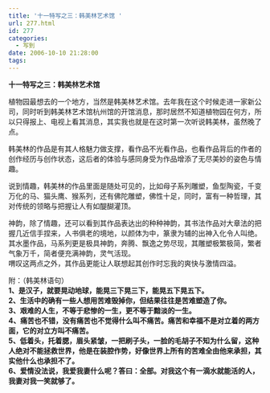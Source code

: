 ```yaml
---
title: '十一特写之三：韩美林艺术馆 '
url: 277.html
id: 277
categories:
  - 写到
date: 2006-10-10 21:28:00
tags:
---
```


**十一特写之三：韩美林艺术馆**

  
植物园最想去的一个地方，当然是韩美林艺术馆。去年我在这个时候走进一家新公司，同时听到韩美林艺术馆杭州馆的开馆消息，那时居然不知道植物园在何方，所以只得报上、电视上看其消息，其实我也就是在这时第一次听说韩美林，虽然晚了点。  
  
韩美林的作品是有其人格魅力做支撑，看作品不光看作品，也看作品背后的作者的创作经历与创作状态，这后者的体验与感同身受为作品增添了无尽美妙的姿色与情趣。  
  
说到情趣，韩美林的作品里面是随处可见的，比如母子系列雕塑，鱼型陶瓷，千变万化的马、猫头鹰、猴系列，还有佛陀雕塑，佛性十足，同时，富有一种哲理，其对传统的领略与把握让人有如醍醐灌顶。  
  
神韵，除了情趣，还可以看到其作品表达出的种种神韵，其书法作品对大章法的把握几近信手捏来，人书俱老的境地，以颜体为中，篆隶为辅的出神入化令人叫绝。其水墨作品，马系列更是极具神韵，奔腾、飘逸之势尽现，其雕塑极繁极简，繁者气象万千，简者便充满神韵，灵气活现。  
喟叹这两点之外，其作品更能让人联想起其创作时忘我的爽快与激情四溢。  
  
附：（韩美林语句）  
**1、是汉子，就要晃动地球，能晃三下晃三下，能晃五下晃五下。  
2、生活中的确有一些人想用苦难毁掉你，但结果往往是苦难塑造了你。  
3、艰难的人生，不等于悲惨的一生，更不等于黯淡的一生。  
4、痛苦也不错，没有痛苦也不觉得什么叫不痛苦。痛苦和幸福不是对立着的两方面，它的对立方叫不痛苦。  
5、低着头，托着腮，眉头紧皱，一把刷子头，一脸的毛胡子不知为什么留，这种人绝对不能拯救世界，他是在装腔作势，好像世界上所有的苦难全由他来承担，其实他什么也承担不了。  
6、爱情没法说，我爱我妻什么呢？答曰：全部。对我这个有一滴水就能活的人，我妻对我一笑就够了。**